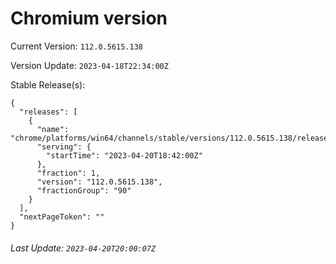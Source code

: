 # Chromium version

Current Version: `112.0.5615.138`

Version Update: `2023-04-18T22:34:00Z`

Stable Release(s):
```
{
  "releases": [
    {
      "name": "chrome/platforms/win64/channels/stable/versions/112.0.5615.138/releases/1682016120",
      "serving": {
        "startTime": "2023-04-20T18:42:00Z"
      },
      "fraction": 1,
      "version": "112.0.5615.138",
      "fractionGroup": "90"
    }
  ],
  "nextPageToken": ""
}
```

###### Last Update: `2023-04-20T20:00:07Z`
        